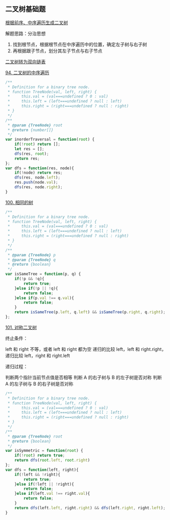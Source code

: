 ## 二叉树基础题

[根据前序、中序遍历生成二叉树](https://leetcode-cn.com/problems/zhong-jian-er-cha-shu-lcof/solution/)

解题思路：分治思想

1. 找到根节点，根据根节点在中序遍历中的位置，确定左子树与右子树
2. 再根据跟子节点，划分其左子节点与右子节点

[二叉树转为双向链表](https://leetcode-cn.com/problems/er-cha-sou-suo-shu-yu-shuang-xiang-lian-biao-lcof/solution/)



[94. 二叉树的中序遍历](https://leetcode.cn/problems/binary-tree-inorder-traversal/)

```js
/**
 * Definition for a binary tree node.
 * function TreeNode(val, left, right) {
 *     this.val = (val===undefined ? 0 : val)
 *     this.left = (left===undefined ? null : left)
 *     this.right = (right===undefined ? null : right)
 * }
 */
/**
 * @param {TreeNode} root
 * @return {number[]}
 */
var inorderTraversal = function(root) {
    if(!root) return [];
    let res = [];
    dfs(res, root);
    return res;
};
var dfs = function(res, node){
    if(!node) return res;
    dfs(res, node.left);
    res.push(node.val);
    dfs(res, node.right);
}
```

[100. 相同的树](https://leetcode.cn/problems/same-tree/)

```js
/**
 * Definition for a binary tree node.
 * function TreeNode(val, left, right) {
 *     this.val = (val===undefined ? 0 : val)
 *     this.left = (left===undefined ? null : left)
 *     this.right = (right===undefined ? null : right)
 * }
 */
/**
 * @param {TreeNode} p
 * @param {TreeNode} q
 * @return {boolean}
 */
var isSameTree = function(p, q) {
    if(!p && !q){
        return true;
    }else if(!p || !q){
        return false;
    }else if(p.val !== q.val){
        return false;
    }
    return isSameTree(p.left, q.left) && isSameTree(p.right, q.right);
};
```

[101. 对称二叉树](https://leetcode.cn/problems/symmetric-tree/)

终止条件：

left 和 right 不等，或者 left 和 right 都为空
递归的比较 left，left 和 right.right，递归比较 left，right 和 right.left

递归过程：

判断两个指针当前节点值是否相等
判断 A 的右子树与 B 的左子树是否对称
判断 A 的左子树与 B 的右子树是否对称

```js
/**
 * Definition for a binary tree node.
 * function TreeNode(val, left, right) {
 *     this.val = (val===undefined ? 0 : val)
 *     this.left = (left===undefined ? null : left)
 *     this.right = (right===undefined ? null : right)
 * }
 */
/**
 * @param {TreeNode} root
 * @return {boolean}
 */
var isSymmetric = function(root) {
    if(!root) return true;
    return dfs(root.left, root.right)
};
var dfs = function(left, right){
    if(!left && !right){
        return true;
    }else if(!left || !right){
        return false;
    }else if(left.val !== right.val){
        return false;
    }
    return dfs(left.left, right.right) && dfs(left.right, right.left);
}
```
